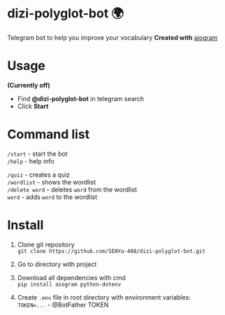 # **dizi-polyglot-bot :earth_africa:**

Telegram bot to help you improve your vocabulary
**Created with** [aiogram](https://github.com/aiogram/aiogram)

# Usage

**(Currently off)**

- Find **@dizi-polyglot-bot** in telegram search
- Click **Start**

# Command list

`/start` - start the bot  
`/help` - help info  

`/quiz` - creates a quiz  
`/wordlist` - shows the wordlist  
`/delete word` - deletes `word` from the wordlist  
`word` - adds `word` to the wordlist  

# Install

1. Clone git repository  
   `git clone https://github.com/SENYa-408/dizi-polyglot-bot.git`
2. Go to directory with project  
3. Download all dependencies with cmd  
   `pip install aiogram python-dotenv`  

4. Create `.env` file in root directory with environment variables:  
   `TOKEN=...` - @BotFather TOKEN
